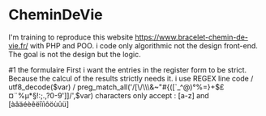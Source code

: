 # CheminDeVie
I'm training to reproduce this website https://www.bracelet-chemin-de-vie.fr/
with PHP and POO. i code only algorithmic not the design front-end. 
The goal is not the design but the logic.

#1 the formulaire
First i want the entries in the register form to be strict. Because the calcul of the results strictly needs it.
i use REGEX line code 
/ utf8_decode($var) / preg_match_all('/[\/\\\&~"#{([`_^@)°%=}+$£¤¨%µ*§!:;.,?0-9\'\]]/',$var)
characters only accept : [a-z] and [àâäéèêëîïìôöùûü]
